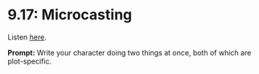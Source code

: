# 9.17: Microcasting 

Listen [here](http://www.writingexcuses.com/2014/04/20/writing-excuses-9-17-microcasting/). 

**Prompt:** Write your character doing two things at once, both of which are plot-specific.